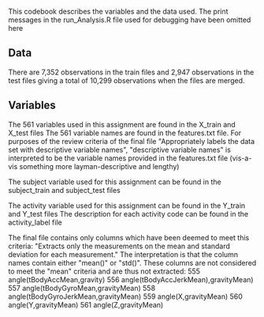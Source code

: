 This codebook describes the variables and the data used. The print messages in the run_Analysis.R file used for debugging have been omitted here

## Data
There are 7,352 observations in the train files and 2,947 observations in the test files giving a total of 10,299 observations when the files are merged.


## Variables
The 561 variables used in this assignment are found in the X_train and X_test files
The 561 variable names are found in the features.txt file.
For purposes of the review criteria of the final file "Appropriately labels the data set with descriptive variable names", "descriptive variable names" is interpreted to be the variable names provided in the features.txt file (vis-a-vis something more layman-descriptive and lengthy)


The subject variable used for this assignment can be found in the subject_train and subject_test files


The activity variable used for this assignment can be found in the Y_train and Y_test files
The description for each activity code can be found in the activity_label file


The final file contains only columns which have been deemed to meet this criteria: "Extracts only the measurements on the mean and standard deviation for each measurement." The interpretation is that the column names contain either "mean()" or "std()".
These columns are not considered to meet the "mean" criteria and are thus not extracted:
555 angle(tBodyAccMean,gravity)
556 angle(tBodyAccJerkMean),gravityMean)
557 angle(tBodyGyroMean,gravityMean)
558 angle(tBodyGyroJerkMean,gravityMean)
559 angle(X,gravityMean)
560 angle(Y,gravityMean)
561 angle(Z,gravityMean)
